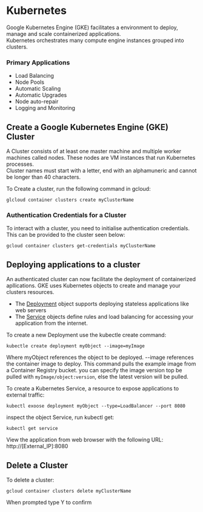 # Kubernetes
Google Kubernetes Engine (GKE) facilitates a environment to deploy, manage and scale containerized applications.  
Kubernetes orchestrates many compute engine instances grouped into clusters.


### Primary Applications
- Load Balancing
- Node Pools
- Automatic Scaling
- Automatic Upgrades
- Node auto-repair
- Logging and Monitoring


## Create a Google Kubernetes Engine (GKE) Cluster
A Cluster consists of at least one master machine and multiple worker machines called nodes. These nodes are VM instances that run Kubernetes processes.  
Cluster names must start with a letter, end with an alphamuneric and cannot be longer than 40 characters.

To Create a cluster, run the following command in gcloud:
```
glcloud container clusters create myClusterName
```

### Authentication Credentials for a Cluster
To interact with a cluster, you need to initialise authentication credentials. This can be provided to the cluster seen below:
```
gcloud container clusters get-credentials myClusterName
```


## Deploying applications to a cluster
An authenticated cluster can now facilitate the deployment of containerized apllications. 
GKE uses Kubernetes objects to create and manage your clusters resources. 
- The [Deployment](https://kubernetes.io/docs/concepts/workloads/controllers/deployment/) object supports deploying stateless applications like web servers
- The [Service](https://kubernetes.io/docs/concepts/services-networking/service/) objects define rules and load balancing for accessing your application from the internet.

To create a new Deployment use the kubectle create command:
```
kubectle create deployment myObject --image=myImage
```
Where myObject references the object to be deployed. 
--image references the container image to deploy. This command pulls the example image from a Container Registry bucket. 
you can specify the image version top be pulled with ```myImage/object:version```, else the latest version will be pulled.

To create a Kubernetes Service, a resource to expose applications to external traffic:
```
kubectl exoose deployment myObject --type=LoadBalancer --port 8080
```
inspect the object Service, run kubectl get:
```
kubectl get service
```
View the application from web browser with the following URL: http://[External_IP]:8080



## Delete a Cluster
To delete a cluster:
```
gcloud container clusters delete myClusterName
```
When prompted type Y to confirm

